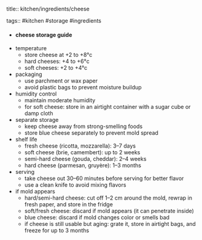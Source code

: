 title:: kitchen/ingredients/cheese

tags:: #kitchen #storage #ingredients

- #### cheese storage guide
- temperature
	- store cheese at +2 to +8°c
	- hard cheeses: +4 to +6°c
	- soft cheeses: +2 to +4°c
- packaging
	- use parchment or wax paper
	- avoid plastic bags to prevent moisture buildup
- humidity control
	- maintain moderate humidity
	- for soft cheese: store in an airtight container with a sugar cube or damp cloth
- separate storage
	- keep cheese away from strong-smelling foods
	- store blue cheese separately to prevent mold spread
- shelf life
	- fresh cheese (ricotta, mozzarella): 3–7 days
	- soft cheese (brie, camembert): up to 2 weeks
	- semi-hard cheese (gouda, cheddar): 2–4 weeks
	- hard cheese (parmesan, gruyère): 1–3 months
- serving
	- take cheese out 30–60 minutes before serving for better flavor
	- use a clean knife to avoid mixing flavors
- if mold appears
	- hard/semi-hard cheese: cut off 1–2 cm around the mold, rewrap in fresh paper, and store in the fridge
	- soft/fresh cheese: discard if mold appears (it can penetrate inside)
	- blue cheese: discard if mold changes color or smells bad
	- if cheese is still usable but aging: grate it, store in airtight bags, and freeze for up to 3 months